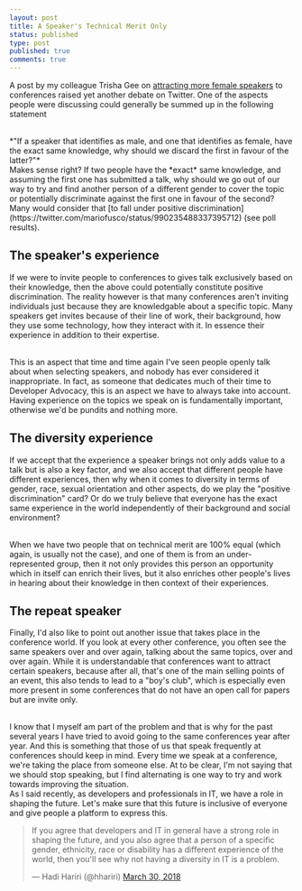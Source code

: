 ```yaml
---
layout: post
title: A Speaker's Technical Merit Only
status: published
type: post
published: true
comments: true
---
```


A post by my colleague Trisha Gee on [attracting more female speakers](https://trishagee.github.io/post/more_women_speakers/) to conferences raised yet another debate on Twitter. One of the aspects people were discussing 
could generally be summed up in the following statement

<br/>
*"If a speaker that identifies as male, and one that identifies as female, have the exact same knowledge, why should we discard the first in favour of the latter?"*

<br/>
Makes sense right? If two people have the *exact* same knowledge, and assuming the first one has submitted a talk, why should we go out of our way to try and find another person of a different gender 
to cover the topic or potentially discriminate against the first one in favour of the second? Many would consider that [to fall under positive discrimination](https://twitter.com/mariofusco/status/990235488337395712) (see poll results).

## The speaker's experience

If we were to invite people to conferences to gives talk exclusively based on their knowledge, then the above could potentially constitute positive discrimination. The reality however is that many conferences aren't inviting individuals just because 
they are knowledgable about a specific topic. Many speakers get invites because of their line of work, their background, how they use some technology, how they interact with it. In essence their experience 
in addition to their expertise. 

<br/>
This is an aspect that time and time again I've seen people openly talk about when selecting speakers, and nobody has ever considered it inappropriate. In fact, as someone that dedicates much of their time to
Developer Advocacy, this is an aspect we have to always take into account. Having experience on the topics we speak on is fundamentally important, otherwise we'd be pundits and nothing more. 
 
 
## The diversity experience

If we accept that the experience a speaker brings not only adds value to a talk but is also a key factor, and we also accept that different people have different experiences, then why when it comes
to diversity in terms of gender, race, sexual orientation and other aspects, do we play the "positive discrimination" card? Or do we truly believe that everyone has the exact same experience in the world independently of their background and social environment?
 
<br/> 
When we have two people that on technical merit are 100% equal (which again, is usually not the case), and one of them is from an under-represented group, then it not only provides this person an opportunity which 
in itself can enrich their lives, but it also enriches other people's lives in hearing about their knowledge in then context of their experiences. 


## The repeat speaker

Finally, I'd also like to point out another issue that takes place in the conference world. If you look at every other conference, you often see the same 
speakers over and over again, talking about the same topics, over and over again. While it is understandable that conferences want to attract certain speakers, because after all, that's one of the main selling points of an event, this also 
tends to lead to a "boy's club", which is especially even more present in some conferences that do not have an open call for papers but are invite only. 

<br/>
I know that I myself am part of the problem and that is why for the past several years I have tried to avoid going to the same conferences year after year. And this is something that those of us that speak frequently at conferences should keep in mind. Every time
we speak at a conference, we're taking the place from someone else. At to be clear, I'm not saying that we should stop speaking, but I find alternating is one way to try and work towards improving the situation.


<br/>
As I said recently, as developers and professionals in IT, we have a role in shaping the future. Let's make sure that this future is inclusive of everyone and give people a platform to express this. 

<br/>
<blockquote class="twitter-tweet" data-lang="en"><p lang="en" dir="ltr">If you agree that developers and IT in general have a strong role in shaping the future, and you also agree that a person of a specific gender, ethnicity, race or disability has a different experience of the world, then you&#39;ll see why not having a diversity in IT is a problem.</p>&mdash; Hadi Hariri (@hhariri) <a href="https://twitter.com/hhariri/status/979590936517849088?ref_src=twsrc%5Etfw">March 30, 2018</a></blockquote>
<script async src="https://platform.twitter.com/widgets.js" charset="utf-8"></script>

  
  








 
